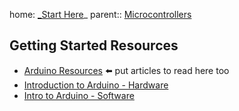 home: [_Start Here](_Start%20Here.md)_
parent:: [Microcontrollers](Microcontrollers)

## Getting Started Resources
- [Arduino Resources](Arduino%20Resources.md) ⬅️ put articles to read here too
- [Introduction to Arduino - Hardware](Introduction%20to%20Arduino%20-%20Hardware.md)
- [Intro to Arduino - Software](Intro%20to%20Arduino%20-%20Software.md)

